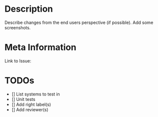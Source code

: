 # Description

Describe changes from the end users perspective (if possible). Add some screenshots.

# Meta Information

Link to Issue:

# TODOs

- [] List systems to test in
- [] Unit tests
- [] Add right label(s)
- [] Add reviewer(s)
